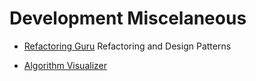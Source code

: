 # Development Miscelaneous

- [Refactoring Guru](https://refactoring.guru/)
  Refactoring and Design Patterns

- [Algorithm Visualizer](https://algorithm-visualizer.org/)
